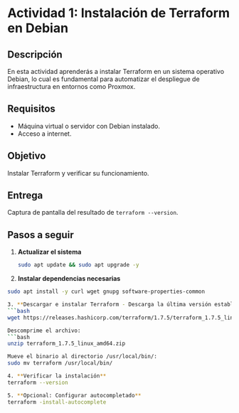 # Actividad 1: Instalación de Terraform en Debian

## Descripción
En esta actividad aprenderás a instalar Terraform en un sistema operativo Debian, lo cual es fundamental para automatizar el despliegue de infraestructura en entornos como Proxmox.

## Requisitos
- Máquina virtual o servidor con Debian instalado.
- Acceso a internet.

## Objetivo
Instalar Terraform y verificar su funcionamiento.

## Entrega
Captura de pantalla del resultado de `terraform --version`.

## Pasos a seguir

1. **Actualizar el sistema**
   ```bash
   sudo apt update && sudo apt upgrade -y
   
2. **Instalar dependencias necesarias**
```bash
sudo apt install -y curl wget gnupg software-properties-common

3. **Descargar e instalar Terraform - Descarga la última versión estable:**
```bash
wget https://releases.hashicorp.com/terraform/1.7.5/terraform_1.7.5_linux_amd64.zip

Descomprime el archivo:
```bash
unzip terraform_1.7.5_linux_amd64.zip

Mueve el binario al directorio /usr/local/bin/:
sudo mv terraform /usr/local/bin/

4. **Verificar la instalación**
terraform --version

5. **Opcional: Configurar autocompletado**
terraform -install-autocomplete
